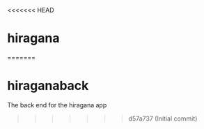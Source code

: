 <<<<<<< HEAD
# hiragana
=======
# hiraganaback
The back end for the hiragana app
>>>>>>> d57a737 (Initial commit)
